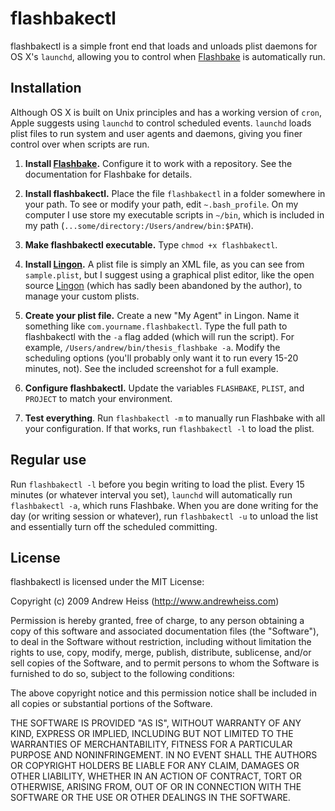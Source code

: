 # flashbakectl #

flashbakectl is a simple front end that loads and unloads plist daemons for OS X's `launchd`, allowing you to control when [Flashbake](http://github.com/commandline/flashbake/ "commandline's flashbake at master - GitHub") is automatically run.

## Installation ##

Although OS X is built on Unix principles and has a working version of `cron`, Apple suggests using `launchd` to control scheduled events. `launchd` loads plist files to run system and user agents and daemons, giving you finer control over when scripts are run.

1. **Install [Flashbake](http://github.com/commandline/flashbake/ "commandline's flashbake at master - GitHub").** Configure it to work with a repository. See the documentation for Flashbake for details.

2. **Install flashbakectl.** Place the file `flashbakectl` in a folder somewhere in your path. To see or modify your path, edit `~.bash_profile`. On my computer I use store my executable scripts in `~/bin`, which is included in my path (`...some/directory:/Users/andrew/bin:$PATH`).

3. **Make flashbakectl executable.** Type `chmod +x flashbakectl`.

4. **Install [Lingon](http://sourceforge.net/projects/lingon/files/ "Browse Lingon Files on SourceForge.net").** A plist file is simply an XML file, as you can see from `sample.plist`, but I suggest using a graphical plist editor, like the open source [Lingon](http://sourceforge.net/projects/lingon/files/ "Browse Lingon Files on SourceForge.net") (which has sadly been abandoned by the author), to manage your custom plists.

5. **Create your plist file.** Create a new "My Agent" in Lingon. Name it something like `com.yourname.flashbakectl`. Type the full path to flashbakectl with the `-a` flag added (which will run the script). For example, `/Users/andrew/bin/thesis_flashbake -a`. Modify the scheduling options (you'll probably only want it to run every 15-20 minutes, not). See the included screenshot for a full example.

6. **Configure flashbakectl.** Update the variables `FLASHBAKE`, `PLIST`, and `PROJECT` to match your environment.

7. **Test everything**. Run `flashbakectl -m` to manually run Flashbake with all your configuration. If that works, run `flashbakectl -l` to load the plist.

## Regular use ##

Run `flashbakectl -l` before you begin writing to load the plist. Every 15 minutes (or whatever interval you set), `launchd` will automatically run `flashbakectl -a`, which runs Flashbake. When you are done writing for the day (or writing session or whatever), run `flashbakectl -u` to unload the list and essentially turn off the scheduled committing.

## License ##

flashbakectl is licensed under the MIT License:

Copyright (c) 2009 Andrew Heiss (http://www.andrewheiss.com)
 
Permission is hereby granted, free of charge, to any person obtaining a copy of this software and associated documentation files (the "Software"), to deal in the Software without restriction, including without limitation the rights to use, copy, modify, merge, publish, distribute, sublicense, and/or sell copies of the Software, and to permit persons to whom the Software is furnished to do so, subject to the following conditions:
 
The above copyright notice and this permission notice shall be included in all copies or substantial portions of the Software.
 
THE SOFTWARE IS PROVIDED "AS IS", WITHOUT WARRANTY OF ANY KIND, EXPRESS OR IMPLIED, INCLUDING BUT NOT LIMITED TO THE WARRANTIES OF MERCHANTABILITY, FITNESS FOR A PARTICULAR PURPOSE AND NONINFRINGEMENT. IN NO EVENT SHALL THE AUTHORS OR COPYRIGHT HOLDERS BE LIABLE FOR ANY CLAIM, DAMAGES OR OTHER LIABILITY, WHETHER IN AN ACTION OF CONTRACT, TORT OR OTHERWISE, ARISING FROM, OUT OF OR IN CONNECTION WITH THE SOFTWARE OR THE USE OR OTHER DEALINGS IN THE SOFTWARE.